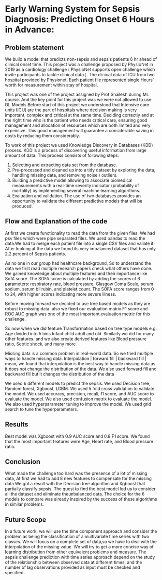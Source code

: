 # Early Warning System for Sepsis Diagnosis: Predicting Onset 6 Hours in Advance:

## Problem statement 
We build a model that predicts non-sepsis and sepsis patients 6 hr ahead of clinical onset time. This project was a challenge proposed by PhysioNet in 2019 as a cardiology challenge ( PhysioNet supports open challenge which invite participants to tackle clinical data.). The clinical data of ICU from two hospital provided by Physionet. Each patient file represented single Hours’ worth for measurement within stay of hospital. 

This project was one of the project assigned by Prof Shailesh during ML course. And the key point for this project was we were not allowed to use DL Models.Before start of this project we understood that Intensive care units (ICU) are the part of hospitals where decision making is very important, complex and critical at the same time. Deciding correctly and at the right time who is the patient who needs critical care, ensuring good management and allocation of resources which are both limited and very expensive. This good management will guarantee a considerable saving in costs by reducing them considerably.

To work of this project we used Knowledge Discovery in Databases (KDD) process. KDD is a process of discovering useful information from large amount of data. This process consists of following steps:

1. Selecting and extracting data set from the database.
2. Pre-processed and cleaned up into a tidy dataset by exploring the data, handling missing data, and removing noise / outliers.
3. Building a predictive model allowing to associate biomedical measurements with a real-time severity indicator (probability of mortality) by implementing several machine learning algorithms.
4. Evaluation and validation. The use of two databases provides an opportunity to validate the different predictive models that will be produced.

## Flow and Explanation of the code

At first we create functionality to read the data from the given files. We had psv files which were pipe separated files. We used pandas to read the data.We had to merge each patient file into a single CSV files and valiate it. After looking at the data we found its very imbalanced dataset that has only 2.2 percent of Sepsis patients. 

As no one in our group had healthcare background, So to understand the data we first read multiple research papers check what others have done. We gained knowledge about multiple features and their importance like SofA score. The SOFA score is calculated by adding the scores of 6 parameters: respiratory rate, blood pressure, Glasgow Coma Scale, serum sodium, serum bilirubin, and platelet count. The SOFA score ranges from 0 to 24, with higher scores indicating more severe illness.

Before moving forward we decided to use tree based models as they are robust to missing data. also we fixed our evaluation matrix F1 score and ROC AUC graph was one of the most important evaluation metric for this challenge. 

So now when we did feature Transformation based on tree type models e.g. Age divided into 5 bins Infant child adult and old. Similarly we did for many other features.
and we also create derived features like Blood pressure ratio, Septic shock, and many more.

Missing data is a common problem in real-world data. So we tried multiple ways to handle missing data. Interpolation | forward fill | backward fill | mean, we found that interpolation is the best way to handle missing data as it does not change the distribution of the data. We also used forward fill and backward fill but it changes the distribution of the data 

We used 6 different models to predict the sepsis. We used Decision tree, Random forest, Xgboost, LGBM. We used 5 fold cross validation to validate the model. We used accuracy, precision, recall, f1 score, and AUC score to evaluate the model. We also used confusion matrix to evaluate the model. We also used hyperparameter tuning to improve the model. We used grid search to tune the hyperparameters. 

## Results 

Best model was Xgboost with 0.9 AUC score and 0.8 F1 score. We found that the most important features were Age, Heart rate, and Blood pressure ratio.

## Conclusion

What made the challenge too hard was the presence of a lot of missing data, At first we had to add 8 new features to compensate for the missing data 
We got a result with the Decision tree algorithm and Xgboost that partially classify sepsis. The quest to find the best model led us to consider all the dataset and eliminate theunbalanced data. The choice for the 6 models to compare was already inspired by the success of these algorithms in similar problems.


## Future Scope

In a future work, we will use the time component approach and consider the problem as being the classification of a multivariate time series with two classes. 
We will focus on a complete set of data,so we have to deal with the interpolation of the missing value. We will try to get a more concise way of learning distribution from other equivalent problems and measure. The sepsis challenge prediction with time series approach depend on the study of the relationship between observed data at different times, and the number of lag observations provided as input must be checked and specified.